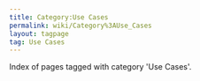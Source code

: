 ```yaml
---
title: Category:Use Cases
permalink: wiki/Category%3AUse_Cases
layout: tagpage
tag: Use Cases
---
```


Index of pages tagged with category 'Use Cases'.
